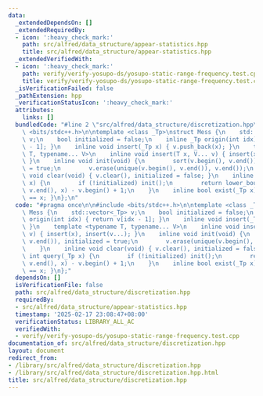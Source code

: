```yaml
---
data:
  _extendedDependsOn: []
  _extendedRequiredBy:
  - icon: ':heavy_check_mark:'
    path: src/alfred/data_structure/appear-statistics.hpp
    title: src/alfred/data_structure/appear-statistics.hpp
  _extendedVerifiedWith:
  - icon: ':heavy_check_mark:'
    path: verify/verify-yosupo-ds/yosupo-static-range-frequency.test.cpp
    title: verify/verify-yosupo-ds/yosupo-static-range-frequency.test.cpp
  _isVerificationFailed: false
  _pathExtension: hpp
  _verificationStatusIcon: ':heavy_check_mark:'
  attributes:
    links: []
  bundledCode: "#line 2 \"src/alfred/data_structure/discretization.hpp\"\n\n#include\
    \ <bits/stdc++.h>\n\ntemplate <class _Tp>\nstruct Mess {\n    std::vector<_Tp>\
    \ v;\n    bool initialized = false;\n    inline _Tp origin(int idx) { return v[idx\
    \ - 1]; }\n    inline void insert(_Tp x) { v.push_back(x); }\n    template <typename\
    \ T, typename... V>\n    inline void insert(T x, V... v) { insert(x), insert(v...);\
    \ }\n    inline void init(void) {\n        sort(v.begin(), v.end()), initialized\
    \ = true;\n        v.erase(unique(v.begin(), v.end()), v.end());\n    }\n    inline\
    \ void clear(void) { v.clear(), initialized = false; }\n    inline int query(_Tp\
    \ x) {\n        if (!initialized) init();\n        return lower_bound(v.begin(),\
    \ v.end(), x) - v.begin() + 1;\n    }\n    inline bool exist(_Tp x) { return origin(query(x))\
    \ == x; }\n};\n"
  code: "#pragma once\n\n#include <bits/stdc++.h>\n\ntemplate <class _Tp>\nstruct\
    \ Mess {\n    std::vector<_Tp> v;\n    bool initialized = false;\n    inline _Tp\
    \ origin(int idx) { return v[idx - 1]; }\n    inline void insert(_Tp x) { v.push_back(x);\
    \ }\n    template <typename T, typename... V>\n    inline void insert(T x, V...\
    \ v) { insert(x), insert(v...); }\n    inline void init(void) {\n        sort(v.begin(),\
    \ v.end()), initialized = true;\n        v.erase(unique(v.begin(), v.end()), v.end());\n\
    \    }\n    inline void clear(void) { v.clear(), initialized = false; }\n    inline\
    \ int query(_Tp x) {\n        if (!initialized) init();\n        return lower_bound(v.begin(),\
    \ v.end(), x) - v.begin() + 1;\n    }\n    inline bool exist(_Tp x) { return origin(query(x))\
    \ == x; }\n};"
  dependsOn: []
  isVerificationFile: false
  path: src/alfred/data_structure/discretization.hpp
  requiredBy:
  - src/alfred/data_structure/appear-statistics.hpp
  timestamp: '2025-02-17 23:08:47+08:00'
  verificationStatus: LIBRARY_ALL_AC
  verifiedWith:
  - verify/verify-yosupo-ds/yosupo-static-range-frequency.test.cpp
documentation_of: src/alfred/data_structure/discretization.hpp
layout: document
redirect_from:
- /library/src/alfred/data_structure/discretization.hpp
- /library/src/alfred/data_structure/discretization.hpp.html
title: src/alfred/data_structure/discretization.hpp
---
```

